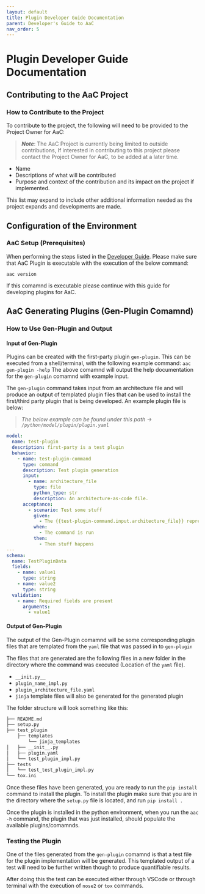 ```yaml
---
layout: default
title: Plugin Developer Guide Documentation
parent: Developer's Guide to AaC
nav_order: 5
---
```


# Plugin Developer Guide Documentation

## Contributing to the AaC Project

### How to Contribute to the Project

To contribute to the project, the following will need to be provided to the Project Owner for AaC:
>***Note***: The AaC Project is currently being limited to outside contributions, If interested in contributing to this project please contact the Project Owner for AaC, 
> to be added at a later time.

- Name
- Descriptions of what will be contributed
- Purpose and context of the contribution and its impact on the project if implemented. 

This list may expand to include other additional information needed as the project expands and developments are made.

## Configuration of the Environment

### AaC Setup (Prerequisites)

When performing the steps listed in the [Developer Guide](./index.md). Please make sure that AaC Plugin is executable with the execution of the below command:

`aac version`

If this comamnd is executable please continue with this guide for developing plugins for AaC. 

## AaC Generating Plugins (Gen-Plugin Comamnd)

### How to Use Gen-Plugin and Output

#### Input of Gen-Plugin

Plugins can be created with the first-party plugin `gen-plugin`. This can be executed from a shell/terminal, with the following example command:
`aac gen-plugin -help`
The above comamnd will output the help documentation for the `gen-plugin` comamnd with example input.

The `gen-plugin` command takes input from an architecture file and will produce an output of templated plugin files that can be used to install the first/third party plugin that is being developed. An example plugin file is below:
> *The below example can be found under this path -> `/python/model/plugin/plugin.yaml`*

```yaml
model:
  name: test-plugin
  description: first-party is a test plugin
  behavior:
    - name: test-plugin-command
      type: command
      description: Test plugin generation
      input:
        - name: architecture_file
          type: file
          python_type: str
          description: An architecture-as-code file.
      acceptance:
        - scenario: Test some stuff
          given:
            - The {{test-plugin-command.input.architecture_file}} represent a valid system architecture.
          when:
            - The command is run
          then:
            - Then stuff happens
---
schema:
  name: TestPluginData
  fields:
    - name: value1
      type: string
    - name: value2
      type: string
  validation:
    - name: Required fields are present
      arguments:
        - value1
```

#### Output of Gen-Plugin

The output of the Gen-Plugin comamnd will be some corresponding plugin files that are templated from the `yaml` file that was passed in to `gen-plugin`

The files that are generated are the following files in a new folder in the directory where the command was executed (Location of the `yaml` file).

- `__init.py__`
- `plugin_name_impl.py`
- `plugin_architecture_file.yaml`
- `jinja` template files will also be generated for the generated plugin

The folder structure will look something like this:

```markdown
├── README.md
├── setup.py
├── test_plugin
    ├── templates
    	└── jinja_templates
│   ├── __init__.py
│   ├── plugin.yaml
│   └── test_plugin_impl.py
├── tests
│   └── test_test_plugin_impl.py
└── tox.ini
```

Once these files have been generated, you are ready to run the `pip install` command to install the plugin.
To install the plugin make sure that you are in the directory where the `setup.py` file is located, and run `pip install .`

Once the plugin is installed in the python environment, when you run the `aac -h` command, the plugin that was just installed, should populate the available plugins/comamnds.

### Testing the Plugin

One of the files generated from the `gen-plugin` comamnd is that a test file for the plugin implementation will be generated. This templated output of a test will need to be further written though to produce quantifiable results. 

After doing this the test can be executed either through VSCode or through terminal with the execution of `nose2` or `tox` commands. 

###
